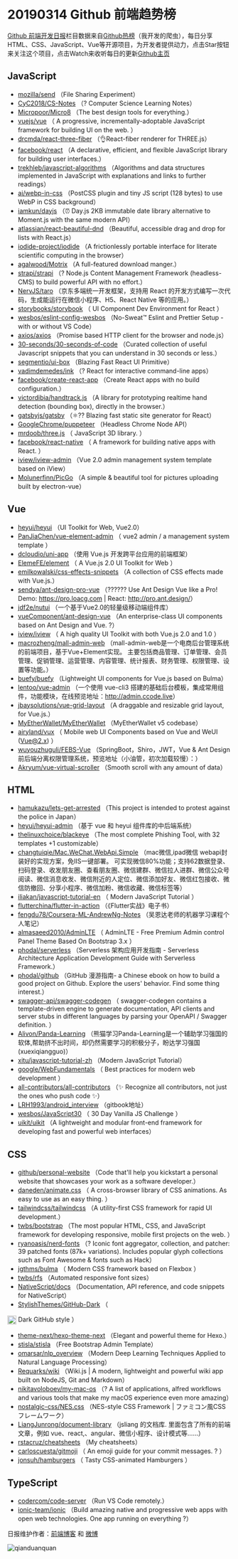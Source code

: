 # 20190314 Github 前端趋势榜

[Github 前端开发日报](http://caibaojian.com/c/news)栏目数据来自[Github热榜](http://news.caibaojian.com/)（我开发的爬虫），每日分享HTML、CSS、JavaScript、Vue等开源项目，为开发者提供动力，点击Star按钮来关注这个项目，点击Watch来收听每日的更新[Github主页](https://github.com/kujian/githubTrending)
## JavaScript

* [mozilla/send](https://github.com/mozilla/send) （File Sharing Experiment）
* [CyC2018/CS-Notes](https://github.com/CyC2018/CS-Notes) （? Computer Science Learning Notes）
* [Micropoor/Micro8](https://github.com/Micropoor/Micro8) （The best design tools for everything.）
* [vuejs/vue](https://github.com/vuejs/vue) （
        A progressive, incrementally-adoptable JavaScript framework for building UI on the web.
      ）
* [drcmda/react-three-fiber](https://github.com/drcmda/react-three-fiber) （&#x1f44c;React-fiber renderer for THREE.js）
* [facebook/react](https://github.com/facebook/react) （A declarative, efficient, and flexible JavaScript library for building user interfaces.）
* [trekhleb/javascript-algorithms](https://github.com/trekhleb/javascript-algorithms) （Algorithms and data structures implemented in JavaScript with explanations and links to further readings）
* [ai/webp-in-css](https://github.com/ai/webp-in-css) （PostCSS plugin and tiny JS script (128 bytes) to use WebP in CSS background）
* [iamkun/dayjs](https://github.com/iamkun/dayjs) （⏰ Day.js 2KB immutable date library alternative to Moment.js with the same modern API）
* [atlassian/react-beautiful-dnd](https://github.com/atlassian/react-beautiful-dnd) （Beautiful, accessible drag and drop for lists with React.js）
* [iodide-project/iodide](https://github.com/iodide-project/iodide) （A frictionlessly portable interface for literate scientific computing in the browser）
* [agalwood/Motrix](https://github.com/agalwood/Motrix) （A full-featured download manger.）
* [strapi/strapi](https://github.com/strapi/strapi) （? Node.js Content Management Framework (headless-CMS) to build powerful API with no effort.）
* [NervJS/taro](https://github.com/NervJS/taro) （京东多端统一开发框架，支持用 React 的开发方式编写一次代码，生成能运行在微信小程序、H5、React Native 等的应用。）
* [storybooks/storybook](https://github.com/storybooks/storybook) （
        UI Component Dev Environment for React
      ）
* [wesbos/eslint-config-wesbos](https://github.com/wesbos/eslint-config-wesbos) （No-Sweat™ Eslint and Prettier Setup - with or without VS Code）
* [axios/axios](https://github.com/axios/axios) （Promise based HTTP client for the browser and node.js）
* [30-seconds/30-seconds-of-code](https://github.com/30-seconds/30-seconds-of-code) （Curated collection of useful Javascript snippets that you can understand in 30 seconds or less.）
* [segmentio/ui-box](https://github.com/segmentio/ui-box) （Blazing Fast React UI Primitive）
* [vadimdemedes/ink](https://github.com/vadimdemedes/ink) （? React for interactive command-line apps）
* [facebook/create-react-app](https://github.com/facebook/create-react-app) （Create React apps with no build configuration.）
* [victordibia/handtrack.js](https://github.com/victordibia/handtrack.js) （A library for prototyping realtime hand detection (bounding box), directly in the browser.）
* [gatsbyjs/gatsby](https://github.com/gatsbyjs/gatsby) （⚛️?? Blazing fast static site generator for React）
* [GoogleChrome/puppeteer](https://github.com/GoogleChrome/puppeteer) （Headless Chrome Node API）
* [mrdoob/three.js](https://github.com/mrdoob/three.js) （
        JavaScript 3D library.
      ）
* [facebook/react-native](https://github.com/facebook/react) （
        A framework for building native apps with React.
      ）
* [iview/iview-admin](https://github.com/iview/iview-admin) （Vue 2.0 admin management system template based on iView）
* [Molunerfinn/PicGo](https://github.com/Molunerfinn/PicGo) （A simple &amp; beautiful tool for pictures uploading built by electron-vue）

## Vue

* [heyui/heyui](https://github.com/heyui/heyui) （UI Toolkit for Web, Vue2.0）
* [PanJiaChen/vue-element-admin](https://github.com/PanJiaChen/vue-element-admin) （
        vue2 admin / a management system template
      ）
* [dcloudio/uni-app](https://github.com/dcloudio/uni-app) （使用 Vue.js 开发跨平台应用的前端框架）
* [ElemeFE/element](https://github.com/ElemeFE/element) （
        A Vue.js 2.0 UI Toolkit for Web
      ）
* [emilkowalski/css-effects-snippets](https://github.com/emilkowalski/css-effects-snippets) （A collection of CSS effects made with Vue.js.）
* [sendya/ant-design-pro-vue](https://github.com/sendya/ant-design-pro-vue) （??‍???‍? Use Ant Design Vue like a Pro! Demo: <a href="https://pro.loacg.com" rel="nofollow">https://pro.loacg.com</a> | React: <a href="http://pro.ant.design/" rel="nofollow">http://pro.ant.design/</a>）
* [jdf2e/nutui](https://github.com/jdf2e/nutui) （一个基于Vue2.0的轻量级移动端组件库）
* [vueComponent/ant-design-vue](https://github.com/vueComponent/ant-design-vue) （An enterprise-class UI components based on Ant Design and Vue. ?）
* [iview/iview](https://github.com/iview/iview) （
        A high quality UI Toolkit with both Vue.js 2.0 and 1.0
      ）
* [macrozheng/mall-admin-web](https://github.com/macrozheng/mall-admin-web) （mall-admin-web是一个电商后台管理系统的前端项目，基于Vue+Element实现。 主要包括商品管理、订单管理、会员管理、促销管理、运营管理、内容管理、统计报表、财务管理、权限管理、设置等功能。）
* [buefy/buefy](https://github.com/buefy/buefy) （Lightweight UI components for Vue.js based on Bulma）
* [lentoo/vue-admin](https://github.com/lentoo/vue-admin) （一个使用 vue-cli3 搭建的基础后台模板，集成常用组件，功能模块，在线预览地址：<a href="http://admin.ccode.live" rel="nofollow">http://admin.ccode.live</a>）
* [jbaysolutions/vue-grid-layout](https://github.com/jbaysolutions/vue-grid-layout) （A draggable and resizable grid layout, for Vue.js.）
* [MyEtherWallet/MyEtherWallet](https://github.com/MyEtherWallet/MyEtherWallet) （MyEtherWallet v5 codebase）
* [airyland/vux](https://github.com/airyland/vux) （
        Mobile web UI Components based on Vue and WeUI (Vue@2.x)
      ）
* [wuyouzhuguli/FEBS-Vue](https://github.com/wuyouzhuguli/FEBS-Vue) （SpringBoot，Shiro，JWT，Vue &amp; Ant Design 前后端分离权限管理系统，预览地址（小油管，初次加载较慢）：）
* [Akryum/vue-virtual-scroller](https://github.com/Akryum/vue-virtual-scroller) （Smooth scroll with any amount of data）

## HTML

* [hamukazu/lets-get-arrested](https://github.com/hamukazu/lets-get-arrested) （This project is intended to protest against the police in Japan）
* [heyui/heyui-admin](https://github.com/heyui/heyui-admin) （基于 vue 和 heyui 组件库的中后端系统）
* [thelinuxchoice/blackeye](https://github.com/thelinuxchoice/blackeye) （The most complete Phishing Tool, with 32 templates +1 customizable）
* [changtuiqie/Mac.WeChat.WebApi.Simple](https://github.com/changtuiqie/Mac.WeChat.WebApi.Simple) （mac微信,ipad微信 webapi封装好的实现方案，免IIS一键部署。 可实现微信80%功能；支持62数据登录、扫码登录、收发朋友圈、查看朋友圈、微信建群、微信拉人进群、微信公众号阅读、微信消息收发、微信附近的人定位、微信添加好友、微信红包接收、微信防撤回、分享小程序、微信加粉、微信收藏、微信标签等）
* [iliakan/javascript-tutorial-en](https://github.com/iliakan/javascript-tutorial-en) （
        Modern JavaScript Tutorial 
      ）
* [flutterchina/flutter-in-action](https://github.com/flutterchina/flutter-in-action) （《Flutter实战》电子书）
* [fengdu78/Coursera-ML-AndrewNg-Notes](https://github.com/fengdu78/Coursera-ML-AndrewNg-Notes) （吴恩达老师的机器学习课程个人笔记）
* [almasaeed2010/AdminLTE](https://github.com/almasaeed2010/AdminLTE) （
        AdminLTE - Free Premium Admin control Panel Theme Based On Bootstrap 3.x
      ）
* [phodal/serverless](https://github.com/phodal/serverless) （Serverless 架构应用开发指南 - Serverless Architecture Application Development Guide with Serverless Framework.）
* [phodal/github](https://github.com/phodal/github) （GitHub 漫游指南- a Chinese ebook on how to build a good project on Github. Explore the users' behavior. Find some thing interest.）
* [swagger-api/swagger-codegen](https://github.com/swagger-api/swagger-codegen) （
        swagger-codegen contains a template-driven engine to generate documentation, API clients and server stubs in different languages by parsing your OpenAPI / Swagger definition.
      ）
* [Alivon/Panda-Learning](https://github.com/Alivon/Panda-Learning) （熊猫学习Panda-Learning是一个辅助学习强国的软体,帮助挤不出时间，却仍然需要学习的积极分子，盼达学习强国(xuexiqiangguo)）
* [xitu/javascript-tutorial-zh](https://github.com/xitu/javascript-tutorial-zh) （Modern JavaScript Tutorial）
* [google/WebFundamentals](https://github.com/google/WebFundamentals) （
        Best practices for modern web development
      ）
* [all-contributors/all-contributors](https://github.com/all-contributors/all-contributors) （✨ Recognize all contributors, not just the ones who push code ✨）
* [LRH1993/android_interview](https://github.com/LRH1993/android_interview) （gitbook地址）
* [wesbos/JavaScript30](https://github.com/wesbos/JavaScript30) （
        30 Day Vanilla JS Challenge
      ）
* [uikit/uikit](https://github.com/uikit/uikit) （A lightweight and modular front-end framework for developing fast and powerful web interfaces）

## CSS

* [github/personal-website](https://github.com/github/personal-website) （Code that'll help you kickstart a personal website that showcases your work as a software developer.）
* [daneden/animate.css](https://github.com/daneden/animate.css) （
        A cross-browser library of CSS animations. As easy to use as an easy thing.
      ）
* [tailwindcss/tailwindcss](https://github.com/tailwindcss/tailwindcss) （A utility-first CSS framework for rapid UI development.）
* [twbs/bootstrap](https://github.com/twbs/bootstrap) （The most popular HTML, CSS, and JavaScript framework for developing responsive, mobile first projects on the web.
      ）
* [ryanoasis/nerd-fonts](https://github.com/ryanoasis/nerd-fonts) （? Iconic font aggregator, collection, and patcher: 39 patched fonts (87k+ variations). Includes popular glyph collections such as Font Awesome &amp; fonts such as Hack）
* [jgthms/bulma](https://github.com/jgthms/bulma) （
        Modern CSS framework based on Flexbox
      ）
* [twbs/rfs](https://github.com/twbs/rfs) （Automated responsive font sizes）
* [NativeScript/docs](https://github.com/NativeScript/docs) （Documentation, API reference, and code snippets for NativeScript）
* [StylishThemes/GitHub-Dark](https://github.com/StylishThemes/GitHub-Dark) （
        
<img class="emoji" title=":octocat:" alt=":octocat:" src="https://assets-cdn.github.com/images/icons/emoji/octocat.png" height="20" width="20" align="absmiddle"> Dark GitHub style
      ）
* [theme-next/hexo-theme-next](https://github.com/theme-next/hexo-theme-next) （Elegant and powerful theme for Hexo.）
* [stisla/stisla](https://github.com/stisla/stisla) （Free Bootstrap Admin Template）
* [omarsar/nlp_overview](https://github.com/omarsar/nlp_overview) （Modern Deep Learning Techniques Applied to Natural Language Processing）
* [Requarks/wiki](https://github.com/Requarks/wiki) （Wiki.js | A modern, lightweight and powerful wiki app built on NodeJS, Git and Markdown）
* [nikitavoloboev/my-mac-os](https://github.com/nikitavoloboev/my-mac-os) （? A list of applications, alfred workflows and various tools that make my macOS experience even more amazing）
* [nostalgic-css/NES.css](https://github.com/nostalgic-css/NES.css) （NES-style CSS Framework | ファミコン風CSSフレームワーク）
* [LiangJunrong/document-library](https://github.com/LiangJunrong/document-library) （jsliang 的文档库. 里面包含了所有的前端文章，例如 vue、react,、angular、微信小程序、设计模式等……）
* [rstacruz/cheatsheets](https://github.com/rstacruz/cheatsheets) （My cheatsheets）
* [carloscuesta/gitmoji](https://github.com/carloscuesta/gitmoji) （
        An emoji guide for your commit messages. ? 
      ）
* [jonsuh/hamburgers](https://github.com/jonsuh/hamburgers) （
        Tasty CSS-animated Hamburgers
      ）

## TypeScript

* [codercom/code-server](https://github.com/codercom/code-server) （Run VS Code remotely.）
* [ionic-team/ionic](https://github.com/ionic-team/ionic) （Build amazing native and progressive web apps with open web technologies. One app running on everything ?）


日报维护作者：[前端博客](http://caibaojian.com/) 和 [微博](http://caibaojian.com/go/weibo)

![qianduanquan](https://user-images.githubusercontent.com/3055447/38468989-651132ac-3b80-11e8-8e6b-15122322a9d7.png)